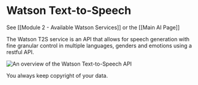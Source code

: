 # Watson Text-to-Speech

See [[Module 2 - Available Watson Services]] or the [[Main AI Page]]

The Watson T2S service is an API that allows for speech generation with fine granular control in multiple languages, genders and emotions using a restful API.

![An overview of the Watson Text-to-Speech API](https://i.imgur.com/1YoeDdC.png)

You always keep copyright of your data.